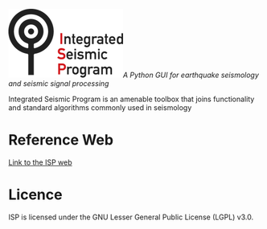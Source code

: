  ![Screenshot](/isp/resources/images/LOGO.png)*A Python GUI for earthquake seismology and seismic signal processing*
 
 Integrated Seismic Program is an amenable toolbox that joins functionality and standard algorithms commonly used in seismology

# Reference Web

[Link to the ISP web](https://rcabdia.github.io/ISP_tutorial.github.io/)

# Licence

ISP is licensed under the GNU Lesser General Public License (LGPL) v3.0.
